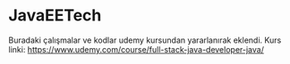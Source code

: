 # JavaEETech

Buradaki çalışmalar ve kodlar udemy kursundan yararlanırak eklendi. Kurs linki: https://www.udemy.com/course/full-stack-java-developer-java/ 
